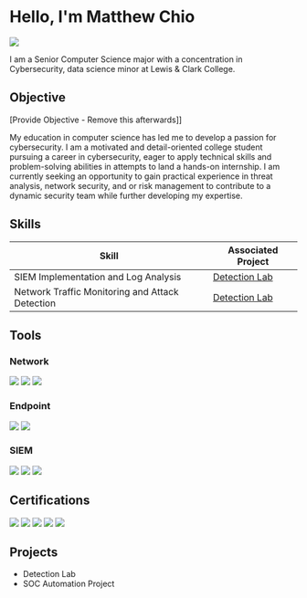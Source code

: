 # Hello, I'm Matthew Chio
<a href="https://www.linkedin.com/in/matthew-chio-349832252/"><img src="https://img.shields.io/badge/-LinkedIn-0072b1?&style=for-the-badge&logo=linkedin&logoColor=white" /></a>

I am a Senior Computer Science major with a concentration in Cybersecurity, data science minor at Lewis & Clark College.

## Objective
[Provide Objective - Remove this afterwards]]

My education in computer science has led me to develop a passion for cybersecurity. I am a motivated and detail-oriented college student pursuing a career in cybersecurity, eager to apply technical skills and problem-solving abilities in attempts to land a hands-on internship. I am currently seeking an opportunity to gain practical experience in threat analysis, network security, and or risk management to contribute to a dynamic security team while further developing my expertise.

## Skills


| Skill                                         | Associated Project         |
|-----------------------------------------------|----------------------------|
| SIEM Implementation and Log Analysis          | <a href="https://github.com/Macheeeeto/AzureSentinal-Lab">Detection Lab</a>|
| Network Traffic Monitoring and Attack Detection | <a href="https://google.com">Detection Lab</a>|

## Tools


### Network
<div>
    <img src="https://img.shields.io/badge/-Wireshark-1679A7?&style=for-the-badge&logo=Wireshark&logoColor=white" />
    <img src="https://img.shields.io/badge/-Suricata-EF3B2D?&style=for-the-badge&logo=Suricata&logoColor=white" />
    <img src="https://img.shields.io/badge/-Zeek-777BB4?&style=for-the-badge&logo=Zeek&logoColor=white" />
</div>

### Endpoint
<div>
    <img src="https://img.shields.io/badge/-Microsoft_Defender_for_Endpoint-00A4EF?&style=for-the-badge&logo=Microsoft&logoColor=white" />
    <img src="https://img.shields.io/badge/-Velociraptor-4B275F?&style=for-the-badge&logo=Velociraptor&logoColor=white" />
</div>

### SIEM
<div>
    <img src="https://img.shields.io/badge/-Microsoft_Sentinel-0078D4?&style=for-the-badge&logo=Microsoft&logoColor=white" />
    <img src="https://img.shields.io/badge/-Splunk-000000?&style=for-the-badge&logo=Splunk&logoColor=white" />
    <img src="https://img.shields.io/badge/-Elastic-005571?&style=for-the-badge&logo=Elastic&logoColor=white" />
</div>

## Certifications
<div>
<img src="https://img.shields.io/badge/-Google%2B-FF0000?&style=for-the-badge&logo=CompTIA&logoColor=white" />
<img src="https://img.shields.io/badge/-Network%2B-007ACC?&style=for-the-badge&logo=CompTIA&logoColor=white" />
<img src="https://img.shields.io/badge/-A%2B-4D4D4D?&style=for-the-badge&logo=CompTIA&logoColor=white" />
<img src="https://img.shields.io/badge/-CDSA-006400?&style=for-the-badge&logoColor=white" />
<img src="https://img.shields.io/badge/-CCD-000080?&style=for-the-badge&logoColor=white" />
</div>

## Projects
- Detection Lab
- SOC Automation Project

